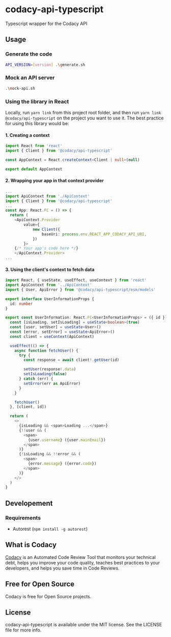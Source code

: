 # codacy-api-typescript
Typescript wrapper for the Codacy API

## Usage
### Generate the code
```bash
API_VERSION=[version] .\generate.sh
```

### Mock an API server
```bash
.\mock-api.sh
```

### Using the library in React
Locally, run `yarn link` from this project root folder, and then run `yarn link @codacy/api-typescript` on the project you want to use it. The best practice for using this library would be:

#### 1. Creating a context
```typescript
import React from 'react'
import { Client } from '@codacy/api-typescript'

const AppContext = React.createContext<Client | null>(null)

export default AppContext
```

#### 2. Wrapping your app in that context provider
```typescript
...
import ApiContext from './ApiContext'
import { Client } from '@codacy/api-typescript'
...
const App: React.FC = () => {
  return (
    <ApiContext.Provider
        value={
            new Client({
                baseUri: process.env.REACT_APP_CODACY_API_URI,
            })
        }>
    {/* Your app's code here */}
    </ApiContext.Provider>
...
```

#### 3. Using the client's context to fetch data
```typescript
import React, { useState, useEffect, useContext } from 'react'
import ApiContext from '../ApiContext'
import { User, ApiError } from '@codacy/api-typescript/esm/models'

export interface UserInformationProps {
  id: number
}

export const UserInformation: React.FC<UserInformationProps> = ({ id }) => {
  const [isLoading, setIsLoading] = useState<boolean>(true)
  const [user, setUser] = useState<User>()
  const [error, setError] = useState<ApiError>()
  const client = useContext(ApiContext)

  useEffect(() => {
    async function fetchUser() {
      try {
        const response = await client!.getUser(id)

        setUser(response!.data)
        setIsLoading(false)
      } catch (err) {
        setError(err as ApiError)
      }
    }

    fetchUser()
  }, [client, id])

  return (
    <>
      {isLoading && <span>Loading ...</span>}
      {!!user && (
        <span>
          {user.username} ({user.mainEmail})
        </span>
      )}
      {!isLoading && !!error && (
        <span>
          {error.message} ({error.code})
        </span>
      )}
    </>
  )
}
```


## Developement
### Requirements
- Autorest (`npm install -g autorest`)

## What is Codacy
[Codacy](https://www.codacy.com/) is an Automated Code Review Tool that monitors your technical debt, helps you improve your code quality, teaches best practices to your developers, and helps you save time in Code Reviews.

## Free for Open Source
Codacy is free for Open Source projects.

## License
codacy-api-typescript is available under the MIT license. See the LICENSE file for more info.